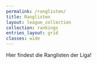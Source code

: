 ```yaml
---
permalink: /ranglisten/
title: Ranglisten
layout: league_collection
collection: rankings
entries_layout: grid
classes: wide
---
```


Hier findest die Ranglisten der Liga!